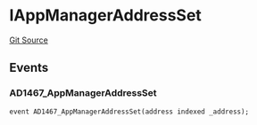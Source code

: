 # IAppManagerAddressSet
[Git Source](https://github.com/thrackle-io/forte-rules-engine/blob/05058af162713f188a988f6affb17d318400fb7d/src/common/IEvents.sol)


## Events
### AD1467_AppManagerAddressSet

```solidity
event AD1467_AppManagerAddressSet(address indexed _address);
```

